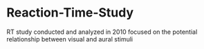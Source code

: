 # Reaction-Time-Study
RT study conducted and analyzed in 2010 focused on the potential relationship between visual and aural stimuli
